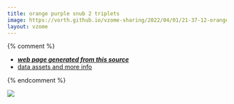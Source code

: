 ```yaml
---
title: orange purple snub 2 triplets
image: https://vorth.github.io/vzome-sharing/2022/04/01/21-37-12-orange-purple-snub-2-triplets/orange-purple-snub-2-triplets.png
layout: vzome
---
```


{% comment %}
 - [***web page generated from this source***][post]
 - [data assets and more info][github]

[post]: <https://vorth.github.io/vzome-sharing/2022/04/01/orange-purple-snub-2-triplets-21-37-12.html>
[github]: <https://github.com/vorth/vzome-sharing/tree/main/2022/04/01/21-37-12-orange-purple-snub-2-triplets/>
{% endcomment %}

<vzome-viewer style="width: 100%; height: 65vh;"
       src="https://vorth.github.io/vzome-sharing/2022/04/01/21-37-12-orange-purple-snub-2-triplets/orange-purple-snub-2-triplets.vZome" >
  <img src="https://vorth.github.io/vzome-sharing/2022/04/01/21-37-12-orange-purple-snub-2-triplets/orange-purple-snub-2-triplets.png" />
</vzome-viewer>